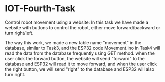 # IOT-Fourth-Task
Control robot movement using a website:
In this task we have made a website with buttons to control the robot, either move forward/backward or turn right/left.

The way this work, we made a new table name "movement" in the database, similar to Task3, and the ESP32 code Movement.ino in Task4 will read the data from the database frequently using GET method.
when the user click the forward button, the website will send "forward" to the database and ESP32 will read it to move forward, and when the user click the right button, we will send "right" to the database and ESP32 will also turn right.
